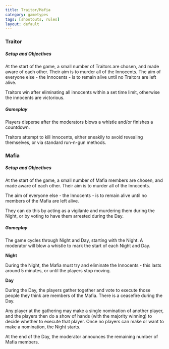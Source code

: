 ```yaml
---
title: Traitor/Mafia
category: gametypes
tags: [shootouts, rules]
layout: default
---
```


### Traitor

##### Setup and Objectives

At the start of the game, a small number of Traitors are chosen, and made aware of each other.
Their aim is to murder all of the Innocents. The aim of everyone else - the Innocents - is to remain alive until
no Traitors are left alive. 

Traitors win after eliminating all innocents within a set time limit, 
otherwise the innocents are victorious. 

##### Gameplay

Players disperse after the moderators blows a whistle and/or finishes a countdown.

Traitors attempt to kill innocents, either sneakily to avoid revealing themselves, or via standard run-n-gun methods.

### Mafia

##### Setup and Objectives

At the start of the game, a small number of Mafia members are chosen, and made aware of each other.
Their aim is to murder all of the Innocents.
 
The aim of everyone else - the Innocents - is to remain alive until no members of the Mafia are left alive.

They can do this by acting as a vigilante and murdering them during the Night,
or by voting to have them arrested during the Day.

##### Gameplay

The game cycles through Night and Day, starting with the Night. 
A moderator will blow a whistle to mark the start of each Night and Day.
 
**Night**

During the Night, the Mafia must try and eliminate the Innocents - this lasts around 5 minutes, 
or until the players stop moving.
 
**Day**

During the Day, the players gather together and vote to execute those people they think are members of the Mafia. 
There is a ceasefire during the Day.
 
Any player at the gathering may make a single nomination of another player, 
and the players then do a show of hands (with the majority winning) to decide whether to execute that player. 
Once no players can make or want to make a nomination, the Night starts.
 
At the end of the Day, the moderator announces the remaining number of Mafia members.
